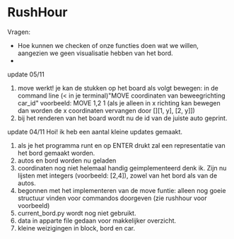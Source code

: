 # RushHour
Vragen:
- Hoe kunnen we checken of onze functies doen wat we willen, aangezien we geen
visualisatie hebben van het bord.
-


update 05/11
1. move werkt! je kan de stukken op het board als volgt bewegen:
in de command line (< in je terminal)"MOVE coordinaten van beweegrichting car_id"
voorbeeld: MOVE 1,2 1
(als je alleen in x richting kan bewegen dan worden de x coordinaten vervangen door [][1, y], [2, y]])
2. bij het renderen van het board wordt nu de id van de juiste auto geprint.

update 04/11
Hoi!
ik heb een aantal kleine updates gemaakt.
1. als je het programma runt en op ENTER drukt zal een representatie van het
bord gemaakt worden.
2. autos en bord worden nu geladen
3. coordinaten nog niet helemaal handig geimplementeerd denk ik. Zijn nu lijsten
met integers (voorbeeld: [2,4]), zowel van het bord als van de autos.
4. begonnen met het implementeren van de move funtie: alleen nog goeie structuur
vinden voor commandos doorgeven (zie rushhour voor voorbeeld)
5. current_bord.py wordt nog niet gebruikt.
6. data in apparte file gedaan voor makkelijker overzicht.
7. kleine weizigingen in block, bord en car.
